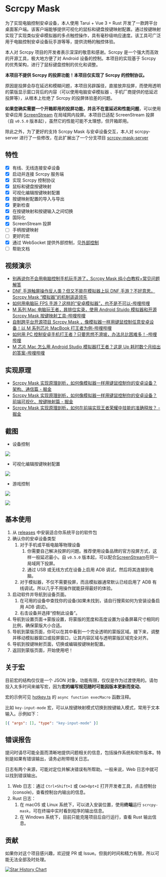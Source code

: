 # Scrcpy Mask

为了实现电脑控制安卓设备，本人使用 Tarui + Vue 3 + Rust 开发了一款跨平台桌面客户端。该客户端能够提供可视化的鼠标和键盘按键映射配置。通过按键映射实现了实现类似安卓模拟器的多点触控操作，具有毫秒级响应速度。该工具可广泛用于电脑控制安卓设备玩手游等等，提供流畅的触控体验。

本人对 Scrcpy 项目的开发者表示深深的敬意和感谢。Scrcpy 是一个强大而高效的开源工具，极大地方便了对 Android 设备的控制。本项目的实现基于 Scrcpy 的优秀架构，进行了鼠标键盘控制的优化和调整。

**本项目不提供 Scrcpy 的投屏功能！本项目仅实现了 Scrcpy 的控制协议。**

原因是投屏会存在延迟和模糊问题，本项目另辟蹊径，直接放弃投屏，而使用透明的蒙版显示窗口背后的内容（可以使用电脑安卓模拟器 、手机厂商提供的低延迟投屏等），从根本上杜绝了 Scrcpy 的投屏体验差的问题。

**如果您确实需要一个开箱即用的投屏功能，并且不在意延迟和性能问题**，可以使用安卓应用 [ScreenStream](https://github.com/dkrivoruchko/ScreenStream) 在局域网内投屏。本项目已适配 ScreenStream 投屏（自 `v0.5.0` 版本起），虽然它的性能可能不太理想，但开箱即用。

除此之外，为了更好的支持 Scrcpy Mask 与安卓设备交互，本人对 scrcpy-server 进行了一些修改，在此扩展出了一个分支项目 [scrcpy-mask-server](https://github.com/AkiChase/scrcpy-mask-server)

## 特性

- [x] 有线、无线连接安卓设备
- [x] 启动并连接 Scrcpy 服务端
- [x] 实现 Scrcpy 控制协议
- [x] 鼠标和键盘按键映射
- [x] 可视化编辑按键映射配置
- [x] 按键映射配置的导入与导出
- [x] 更新检查
- [x] 在按键映射和按键输入之间切换
- [x] 国际化
- [x] ScreenStream 投屏
- [ ] 手柄按键映射
- [ ] 更好的宏
- [x] 通过 WebSocket 提供外部控制，见[外部控制](https://github.com/AkiChase/scrcpy-mask-external-control)
- [ ] 帮助文档

## 视频演示

- [别再说你不会用电脑控制手机玩手游了，Scrcpy Mask 纯小白教程+常见问题解答](https://www.bilibili.com/video/BV1Sm42157md/?share_source=copy_web&vd_source=36923115230d8a46ae8b587fc5348e6e)
- [DNF 手游触屏操作反人类？但又不能在模拟器上玩 DNF 手游？不好意思，Scrcpy Mask “模拟器”的机制遥遥领先](https://www.bilibili.com/video/BV17U411Z7cN/?share_source=copy_web&vd_source=36923115230d8a46ae8b587fc5348e6e)
- [如何用电脑玩 FPS 手游？这样的“安卓模拟器”，也不是不可以-哔哩哔哩](https://www.bilibili.com/video/BV1EU411Z7TC/?share_source=copy_web&vd_source=36923115230d8a46ae8b587fc5348e6e)
- [M 系列 Mac 电脑玩王者，暃排位实录，使用 Android Stuido 模拟器和开源 Scrcpy Mask 按键映射工具-哔哩哔哩](https://b23.tv/q6iDW1w)
- [自制跨平台开源项目 Scrcpy Mask ，像模拟器一样用键鼠控制任意安卓设备！以 M 系列芯片 MacBook 打王者为例-哔哩哔哩](https://b23.tv/gqmriXr)
- [如何用 PC 控制安卓手机打王者？只要思想不滑坡，办法总比困难多！-哔哩哔哩](https://b23.tv/dmUOpff)
- [M 芯片 Mac 怎么用 Android Studio 模拟器打王者？这是 Up 耗时数个月给出的答案-哔哩哔哩](https://b23.tv/ckJgyK5)

## 实现原理

- [Scrcpy Mask 实现原理剖析，如何像模拟器一样用键鼠控制你的安卓设备？架构、通信篇 - 掘金](https://juejin.cn/post/7366799820734939199)
- [Scrcpy Mask 实现原理剖析，如何像模拟器一样用键鼠控制你的安卓设备？前端可视化、按键映射篇 - 掘金](https://juejin.cn/post/7367620233140748299)
- [Scrcpy Mask 实现原理剖析，如何在前端实现王者荣耀中技能的准确释放？ - 掘金](https://juejin.cn/post/7367568884198047807)

## 截图

- 设备控制

![](https://pic.superbed.cc/item/6637190cf989f2fb975b6162.png)

- 可视化编辑按键映射配置

![](https://pic.superbed.cc/item/66371911f989f2fb975b62a3.png)

- 游戏控制

![](https://pic.superbed.cc/item/66373c8cf989f2fb97679dfd.png)

![](https://pic.superbed.cc/item/6649cf0cfcada11d37c05b5e.jpg)

## 基本使用

1. 从 [releases](https://github.com/AkiChase/scrcpy-mask/releases) 中安装适合你系统平台的软件包
2. 确认你的安卓设备类型
   1. 对于手机或平板电脑等物理设备
      1. 你需要自己解决投屏的问题。推荐使用设备品牌的官方投屏方式，这样一般延迟最小。自 `v0.5.0` 版本起，可以配合[ScreenStream](https://github.com/dkrivoruchko/ScreenStream)在同一局域网下投屏。
      2. 通过 USB 或无线方式在设备上启用 ADB 调试，然后将其连接到电脑。
   2. 对于模拟器，不仅不需要投屏，而且模拟器通常默认已经启用了 ADB 有线调试。所以几乎不用操作就能获得最好的体验。
3. 启动软件并导航到设备页面。
   1. 在可用的设备中查找你的设备(如果未找到，请自行搜索如何为安装设备启用 ADB 调试)。
   2. 右击设备并选择“控制此设备”。
4. 导航到设置页面->蒙版设置，将蒙版的宽度和高度设置为设备屏幕尺寸相同的比例，确保蒙版大小合适。
5. 导航到蒙版页面，你可以在其中看到一个完全透明的蒙版区域。接下来，调整并移动模拟器窗口或投屏窗口，让其内容区域与透明蒙版区域完全对齐。
6. 导航到按键映射页面，切换或编辑按键映射配置。
7. 返回到蒙版页面，开始使用吧！

## 关于宏

目前宏的结构仅仅是一个 JSON 对象，功能有限，仅仅是作为过渡使用的。请勿投入太多时间来编写宏，因为**宏的编写规范随时可能因版本更新而变动**。

宏的示例可见 [hotkey.ts](https://github.com/AkiChase/scrcpy-mask/blob/master/src/hotkey.ts) 的 `async function execMacro` 函数注释。

比如 `key-input-mode` 宏，可以从按键映射模式切换到按键输入模式，常用于文本输入。示例如下：

```json
[{ "args": [], "type": "key-input-mode" }]
```

## 错误报告

提问时请尽可能全面而清晰地提供问题相关的信息，包括操作系统和软件版本。特别是如果有错误输出，请务必附带相关日志。

日志有两个来源，可能对定位并解决错误有所帮助。一般来说，Web 日志中就可以找到错误输出。

1. Web 日志：通过 `Ctrl+Shift+I` 或 `Cmd+Opt+I` 打开开发者工具，点击控制台 (console)，查看控制台内输出的信息。
2. Rust 日志：
   1. 在 macOS 或 Linux 系统下，可以进入安装位置，使用**终端**运行 `scrcpy-mask`，可在终端中实时看到程序的输出信息。
   2. 在 Windows 系统下，目前只能克隆项目后自行运行，查看 Rust 输出信息。

## 贡献

如果你对这个项目感兴趣，欢迎提 PR 或 Issue。但我的时间和精力有限，所以可能无法全部及时处理。

[![Star History Chart](https://api.star-history.com/svg?repos=AkiChase/scrcpy-mask&type=Date)](https://star-history.com/#AkiChase/scrcpy-mask&Date)
